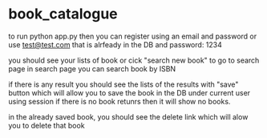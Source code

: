 # book_catalogue
to run
python app.py
then you can register using an email and password
or use test@test.com that is alrfeady in the DB and password: 1234

you should see your lists of book or cick "search new book" to go to search page
in search page you can search book by ISBN

if there is any result you should see the lists of the results with "save" button which will allow you to save the book in the DB under current user using session
if there is no book retunrs then it will show no books.

in the already saved book, you should see the delete link which will alow you to delete that book
